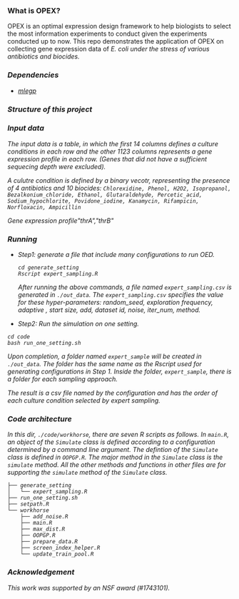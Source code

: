 ### What is OPEX?

OPEX is an optimal expression design framework to help biologists to select the most information experiments to conduct given the experiments conducted up to now. This repo demonstrates the application of OPEX on collecting gene expression data of <em>E. coli<em> under the stress of various antibiotics and biocides.

### Dependencies
* [mlegp](https://cran.r-project.org/web/packages/mlegp/index.html)

### Structure of this project

### Input data
The input data is a table, in which the first 14 columns defines a culture conditions in each row and the other 1123 columns represents a gene expression profile in each row. (Genes that did not have a sufficient sequecing depth were excluded). 

A culutre condition is defined by a binary vecotr, representing the presence of 4 antibiotics and 10 biocides: ```Chlorexidine, Phenol, H2O2, Isopropanol, Bezalkonium_chloride, Ethanol, Glutaraldehyde, Percetic_acid, Sodium_hypochlorite, Povidone_iodine, Kanamycin, Rifampicin, Norfloxacin, Ampicillin```

Gene expression profile"thrA","thrB"
### Running
* Step1: generate a file that include many configurations to run OED.
  ```
  cd generate_setting
  Rscript expert_sampling.R
  ```
  After running the above commands, a file named ```expert_sampling.csv``` is generated in ```./out_data```. The ```expert_sampling.csv``` specifies the value for these hyper-parameters: random_seed, exploration frequency, adaptive , start size, add, dataset id, noise, iter_num, method. 

* Step2: Run the simulation on one setting.
```
cd code
bash run_one_setting.sh
```

Upon completion, a folder named ```expert_sample``` will be created in ```./out_data```. The folder has the same name as the Rscript used for generating configurations in Step 1. Inside the folder, ```expert_sample```, there is a folder for each sampling approach.

The result is a csv file named by the configuration and has the order of each culture condition selected by expert sampling.

### Code architecture
In this dir, ```./code/workhorse```, there are seven R scripts as follows. In ```main.R```, an object of the ```Simulate``` class is defined according to a configuration determined by a command line argument. The defintion of the ```Simulate``` class is defined in ```OOPGP.R```. The major method in the ```Simulate``` class is the ```simulate``` method. All the other methods and functions in other files are for supporting the ```simulate``` method of the ```Simulate``` class.

```
├── generate_setting
│   └── expert_sampling.R
├── run_one_setting.sh
├── setpath.R
└── workhorse
    ├── add_noise.R
    ├── main.R
    ├── max_dist.R
    ├── OOPGP.R
    ├── prepare_data.R
    ├── screen_index_helper.R
    └── update_train_pool.R

```


### Acknowledgement
This work was supported by an NSF award (#1743101).
